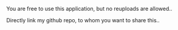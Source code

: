 You are free to use this application, but no reuploads are allowed..

Directly link my github repo, to whom you want to share this..
